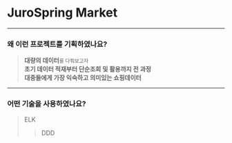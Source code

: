 # JuroSpring Market
------------
### 왜 이런 프로젝트를 기획하였나요?
> **대량의 데이터**<small>를 다뤄보고자</small><br/>
> **초기 데이터 적재부터 단순조회 및 활용까지 전 과정**<br/>
> **대중들에게 가장 익숙하고 의미있는 쇼핑데이터**<br/>
------------
### 어떤 기술을 사용하였나요?
> ELK
> > DDD
